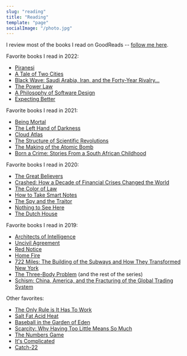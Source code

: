 ```yaml
---
slug: "reading" 
title: "Reading"
template: "page"
socialImage: "/photo.jpg"
---
```


I review most of the books I read on GoodReads -- [follow me here](https://www.goodreads.com/user/show/61117555-kevin-whitaker).

Favorite books I read in 2022:

-   [Piranesi](https://www.goodreads.com/book/show/50202953-piranesi)
-   [A Tale of Two Cities](https://www.goodreads.com/book/show/1953.A_Tale_of_Two_Cities)
-   [Black Wave: Saudi Arabia, Iran, and the Forty-Year Rivalry...](https://www.goodreads.com/book/show/43565323-black-wave)
-   [The Power Law](https://www.goodreads.com/book/show/58009109-the-power-law)
-   [A Philosophy of Software Design](https://www.goodreads.com/book/show/39996759-a-philosophy-of-software-design)
-   [Expecting Better](https://www.goodreads.com/book/show/16158576-expecting-better)

Favorite books I read in 2021:

-   [Being Mortal](https://www.goodreads.com/book/show/20696006-being-mortal)
-   [The Left Hand of Darkness](https://www.goodreads.com/book/show/18423)
-   [Cloud Atlas](https://www.goodreads.com/book/show/49628.Cloud_Atlas)
-   [The Structure of Scientific Revolutions](https://www.goodreads.com/book/show/61539)
-   [The Making of the Atomic Bomb](https://www.goodreads.com/book/show/16884)
-   [Born a Crime: Stories From a South African Childhood](https://www.goodreads.com/book/show/29780253-born-a-crime)

Favorite books I read in 2020:

-   [The Great Believers](https://www.goodreads.com/book/show/45304101-the-great-believers)
-   [Crashed: How a Decade of Financial Crises Changed the World](https://www.goodreads.com/book/show/36950522-crashed)
-   [The Color of Law](https://www.goodreads.com/book/show/32191706-the-color-of-law)
-   [How to Take Smart Notes](https://www.goodreads.com/book/show/34507927-how-to-take-smart-notes)
-   [The Spy and the Traitor](https://www.goodreads.com/book/show/37542581-the-spy-and-the-traitor)
-   [Nothing to See Here](https://www.goodreads.com/book/show/42519313-nothing-to-see-here)
-   [The Dutch House](https://www.goodreads.com/book/show/44318414-the-dutch-house)

Favorite books I read in 2019:

-   [Architects of Intelligence](https://www.goodreads.com/book/show/41998128-architects-of-intelligence)
-   [Uncivil Agreement](https://www.goodreads.com/book/show/36100653-uncivil-agreement)
-   [Red Notice](https://www.goodreads.com/book/show/22609522-red-notice)
-   [Home Fire](https://www.goodreads.com/book/show/33621427-home-fire)
-   [722 Miles: The Building of the Subways and How They Transformed New York](https://www.goodreads.com/book/show/132486.722_Miles)
-   [The Three-Body Problem](https://www.goodreads.com/book/show/20518872-the-three-body-problem) (and the rest of the series)
-   [Schism: China, America, and the Fracturing of the Global Trading System](https://www.goodreads.com/book/show/44179459-schism)

Other favorites:

-   [The Only Rule is It Has To Work](https://www.goodreads.com/book/show/26792284-the-only-rule-is-it-has-to-work)
-   [Salt Fat Acid Heat](https://www.goodreads.com/book/show/30753841-salt-fat-acid-heat)
-   [Baseball in the Garden of Eden](https://www.goodreads.com/book/show/8984168-baseball-in-the-garden-of-eden)
-   [Scarcity: Why Having Too Little Means So Much](https://www.goodreads.com/book/show/17286670-scarcity?ac=1&from_search=true&qid=2ZBHkzhtoH&rank=1)
-   [The Numbers Game](https://www.goodreads.com/book/show/225819)
-   [It's Complicated](https://www.goodreads.com/book/show/18342787-it-s-complicated)
-   [Catch-22](https://www.goodreads.com/book/show/168668)